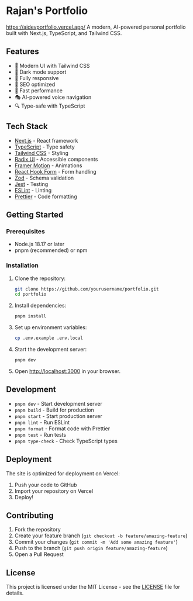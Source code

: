 # Rajan's Portfolio
https://aidevportfolio.vercel.app/
A modern, AI-powered personal portfolio built with Next.js, TypeScript, and Tailwind CSS.

## Features

- 🎨 Modern UI with Tailwind CSS
- 🌙 Dark mode support
- 📱 Fully responsive
- 🎯 SEO optimized
- 🚀 Fast performance
- 🎭 AI-powered voice navigation
- 🔍 Type-safe with TypeScript

## Tech Stack

- [Next.js](https://nextjs.org/) - React framework
- [TypeScript](https://www.typescriptlang.org/) - Type safety
- [Tailwind CSS](https://tailwindcss.com/) - Styling
- [Radix UI](https://www.radix-ui.com/) - Accessible components
- [Framer Motion](https://www.framer.com/motion/) - Animations
- [React Hook Form](https://react-hook-form.com/) - Form handling
- [Zod](https://zod.dev/) - Schema validation
- [Jest](https://jestjs.io/) - Testing
- [ESLint](https://eslint.org/) - Linting
- [Prettier](https://prettier.io/) - Code formatting

## Getting Started

### Prerequisites

- Node.js 18.17 or later
- pnpm (recommended) or npm

### Installation

1. Clone the repository:
   ```bash
   git clone https://github.com/yourusername/portfolio.git
   cd portfolio
   ```

2. Install dependencies:
   ```bash
   pnpm install
   ```

3. Set up environment variables:
   ```bash
   cp .env.example .env.local
   ```

4. Start the development server:
   ```bash
   pnpm dev
   ```

5. Open [http://localhost:3000](http://localhost:3000) in your browser.

## Development

- `pnpm dev` - Start development server
- `pnpm build` - Build for production
- `pnpm start` - Start production server
- `pnpm lint` - Run ESLint
- `pnpm format` - Format code with Prettier
- `pnpm test` - Run tests
- `pnpm type-check` - Check TypeScript types

## Deployment

The site is optimized for deployment on Vercel:

1. Push your code to GitHub
2. Import your repository on Vercel
3. Deploy!

## Contributing

1. Fork the repository
2. Create your feature branch (`git checkout -b feature/amazing-feature`)
3. Commit your changes (`git commit -m 'Add some amazing feature'`)
4. Push to the branch (`git push origin feature/amazing-feature`)
5. Open a Pull Request

## License

This project is licensed under the MIT License - see the [LICENSE](LICENSE) file for details. 
